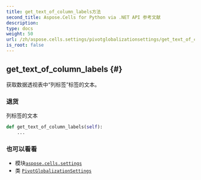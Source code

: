 ```yaml
---
title: get_text_of_column_labels方法
second_title: Aspose.Cells for Python via .NET API 参考文献
description:
type: docs
weight: 50
url: /zh/aspose.cells.settings/pivotglobalizationsettings/get_text_of_column_labels/
is_root: false
---
```

##  get_text_of_column_labels {#}
获取数据透视表中“列标签”标签的文本。


### 退货

列标签的文本


```python
def get_text_of_column_labels(self):
    ...
```





### 也可以看看
* 模块[`aspose.cells.settings`](../../)
* 类 [`PivotGlobalizationSettings`](/cells/python-net/zh/aspose.cells.settings/pivotglobalizationsettings)
